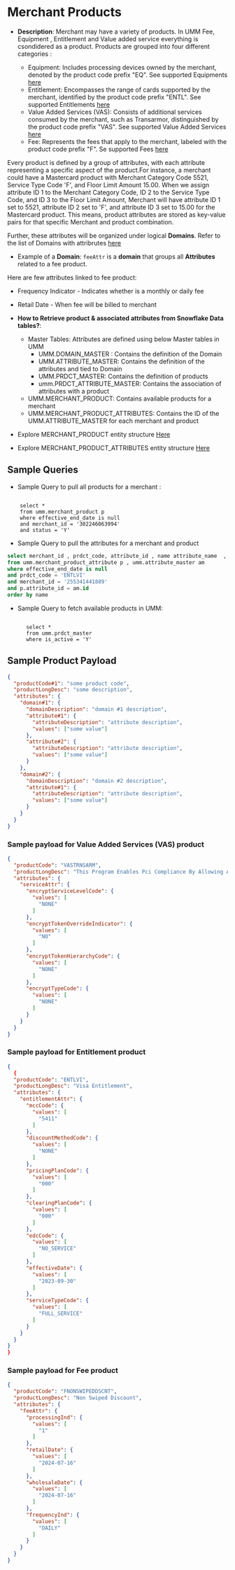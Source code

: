 # Merchant Products

* **Description**: Merchant may have a variety of products. In UMM Fee, Equipment , Entitlement and Value added service everything is csondidered as a product. Products are grouped  into four different categories :

  * Equipment: Includes processing devices owned by the merchant, denoted by the product code prefix "EQ". See supported Equipments [here](?path=docs/specification/products_equipments.md)
  * Entitlement: Encompasses the range of cards supported by the merchant, identified by the product code prefix "ENTL". See supported Entitlements [here](?path=docs/specification/products_entitlements.md)
  * Value Added Services (VAS): Consists of additional services consumed by the merchant, such as Transarmor, distinguished by the product code prefix "VAS". See supported Value Added Services [here](?path=docs/specification/products_vas.md)
  * Fee: Represents the fees that apply to the merchant, labeled with the product code prefix "F". Se supported Fees [here](?path=docs/specification/products_fees.md)

Every product is defined by a group of attributes, with each attribute representing a specific aspect of the product.For instance, a merchant could have a Mastercard product with  Merchant Category Code  5521, Service Type Code 'F', and Floor Limit Amount 15.00. When we assign attribute ID 1 to the Merchant Category Code, ID 2 to the Service Type Code, and ID 3 to the Floor Limit Amount, Merchant will have attribute ID 1 set to 5521, attribute ID 2 set to 'F', and attribute ID 3 set to 15.00 for the Mastercard product. This means, product attributes are stored as key-value pairs for that specific Merchant and product combination.

Further, these attributes will be organized under logical **Domains**. Refer to the list of Domains with attribrutes [here](?path=docs/specification/domain_attribute_list.md)

* Example of a **Domain**: `feeAttr` is a **domain** that groups all  **Attributes** related to a fee product.

Here are few attributes linked to fee product:

* Frequency Indicator - Indicates whether is a monthly or daily fee
* Retail Date - When fee will be billed to merchant

* **How to Retrieve product & associated attributes from Snowflake Data tables?**:
  * Master Tables: Attributes are defined using below Master tables in UMM
    * UMM.DOMAIN_MASTER : Contains the definition of the Domain
    * UMM.ATTRIBUTE_MASTER: Contains the definition of the attributes and tied to Domain
    * UMM.PRDCT_MASTER: Contains the definition of products
    * umm.PRDCT_ATTRIBUTE_MASTER: Contains the association of attributes with a product
  * UMM.MERCHANT_PRODUCT: Contains available products for a merchant
  * UMM.MERCHANT_PRODUCT_ATTRIBUTES: Contains the ID of the UMM.ATTRIBUTE_MASTER for each merchant and product

* Explore MERCHANT_PRODUCT entity structure [Here](path=docs/specification/merchant/merchantProduct.md)
* Explore MERCHANT_PRODUCT_ATTRIBUTES entity structure [Here](path=docs/specification/merchant/ProductAttributes.md)



## Sample Queries

* Sample Query to pull all products for a merchant :

```text

    select *
    from umm.merchant_product p 
    where effective_end_date is null 
    and merchant_id = '302246063994' 
    and status = 'Y'

```

* Sample Query to pull the attributes for a merchant and product

```sql
select merchant_id , prdct_code, attribute_id , name attribute_name  , value  
from umm.merchant_product_attribute p , umm.attribute_master am
where effective_end_date is null
and prdct_code = 'ENTLVI'
and merchant_id = '255341441889'
and p.attribute_id = am.id
order by name
```

* Sample Query to fetch available products in UMM:

```text

      select *  
      from umm.prdct_master 
      where is_active = 'Y'

```

## Sample Product Payload

```json
{
  "productCode#1": "some product code",
  "productLongDesc": "some description",
  "attributes": {
    "domain#1": {
      "domainDescription": "domain #1 description",
      "attribute#1": {
        "attributeDescription": "attribute description",
        "values": ["some value"]
      },
      "attribute#2": {
        "attributeDescription": "attribute description",
        "values": ["some value"]
      }
    },
    "domain#2": {
      "domainDescription": "domain #2 description",
      "attribute#1": {
        "attributeDescription": "attribute description",
        "values": ["some value"]
      }
    }
  }
}
```

### Sample payload for Value Added Services (VAS) product

```json
{
  "productCode": "VASTRNSARM",
  "productLongDesc": "This Program Enables Pci Compliance By Allowing A Merchant To Receive A Daily File Of Transarmor Tokenized Transaction Data.  The Data Included May Contain Authorization Data, Settlement Data, Or Both.",
  "attributes": {
    "serviceAttr": {
      "encryptServiceLevelCode": {
        "values": [
          "NONE"
        ]
      },
      "encryptTokenOverrideIndicator": {
        "values": [
          "NO"
        ]
      },
      "encryptTokenHierarchyCode": {
        "values": [
          "NONE"
        ]
      },
      "encryptTypeCode": {
        "values": [
          "NONE"
        ]
      }
    }
  }
}
```

### Sample payload for Entitlement product

```json
{
  {
  "productCode": "ENTLVI",
  "productLongDesc": "Visa Entitlement",
  "attributes": {
    "entitlementAttr": {
      "mccCode": {
        "values": [
          "5411"
        ]
      },
      "discountMethodCode": {
        "values": [
          "NONE"
        ]
      },
      "pricingPlanCode": {
        "values": [
          "000"
        ]
      },
      "clearingPlanCode": {
        "values": [
          "000"
        ]
      },
      "edcCode": {
        "values": [
          "NO_SERVICE"
        ]
      },
      "effectiveDate": {
        "values": [
          "2023-09-30"
        ]
      },
      "serviceTypeCode": {
        "values": [
          "FULL_SERVICE"
        ]
      }
    }
  }
}
}
```

### Sample payload for Fee product

```json
{
  "productCode": "FNONSWIPEDDSCNT",
  "productLongDesc": "Non Swiped Discount",
  "attributes": {
    "feeAttr": {
      "processingInd": {
        "values": [
          "1"
        ]
      },
      "retailDate": {
        "values": [
          "2024-07-16"
        ]
      },
      "wholesaleDate": {
        "values": [
          "2024-07-16"
        ]
      },
      "frequencyInd": {
        "values": [
          "DAILY"
        ]
      }
    }
  }
}
```
